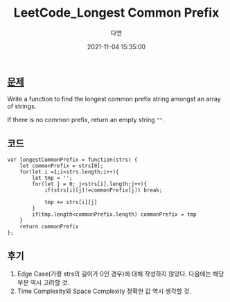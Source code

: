 ﻿---
title: LeetCode_Longest Common Prefix
author: 다연
date: 2021-11-04 15:35:00
categories: [Algorithm, LeetCode]
tags: [LeetCode, easy, String]
---

## [문제](https://leetcode.com/problems/longest-common-prefix/)
Write a function to find the longest common prefix string amongst an array of strings.

If there is no common prefix, return an empty string  `""`.
## 코드
```
var longestCommonPrefix = function(strs) {
    let commonPrefix = strs[0];
    for(let i =1;i<strs.length;i++){
        let tmp = '';
        for(let j = 0; j<strs[i].length;j++){
            if(strs[i][j]!=commonPrefix[j]) break;
            
            tmp += strs[i][j]
        }
        if(tmp.length<commonPrefix.length) commonPrefix = tmp
    }
    return commonPrefix
};
```
## 후기
1. Edge Case(가령 strs의 길이가 0인 경우)에 대해 작성하지 않았다. 다음에는 해당 부분 역시 고려할 것.
2. Time Complexity와 Space Complexity 정확한 값 역시 생각할 것. 

